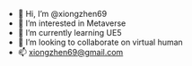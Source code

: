 - 👋 Hi, I’m @xiongzhen69
- 👀 I’m interested in Metaverse
- 🌱 I’m currently learning UE5
- 💞️ I’m looking to collaborate on virtual human
- 📫 xiongzhen69@gmail.com

<!---
xiongzhen69/xiongzhen69 is a ✨ special ✨ repository because its `README.md` (this file) appears on your GitHub profile.
You can click the Preview link to take a look at your changes.
--->
